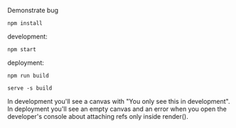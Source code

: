 Demonstrate bug

`npm install`

development:

`npm start`

deployment:

`npm run build`

`serve -s build`

In development you'll see a canvas with "You only see this in
development". In deployment you'll see an empty canvas and an error
when you open the developer's console about attaching refs only inside
render().